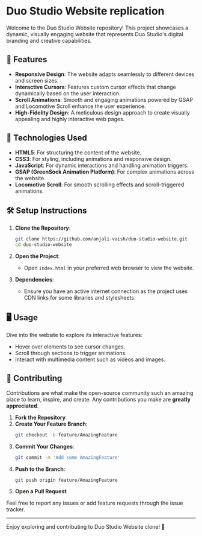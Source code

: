 
# Duo Studio Website replication

Welcome to the Duo Studio Website repository! This project showcases a dynamic, visually engaging website that represents Duo Studio's digital branding and creative capabilities.

## 🌟 Features

- **Responsive Design**: The website adapts seamlessly to different devices and screen sizes.
- **Interactive Cursors**: Features custom cursor effects that change dynamically based on the user interaction.
- **Scroll Animations**: Smooth and engaging animations powered by GSAP and Locomotive Scroll enhance the user experience.
- **High-Fidelity Design**: A meticulous design approach to create visually appealing and highly interactive web pages.

## 🚀 Technologies Used

- **HTML5**: For structuring the content of the website.
- **CSS3**: For styling, including animations and responsive design.
- **JavaScript**: For dynamic interactions and handling animation triggers.
- **GSAP (GreenSock Animation Platform)**: For complex animations across the website.
- **Locomotive Scroll**: For smooth scrolling effects and scroll-triggered animations.

## 🛠️ Setup Instructions

1. **Clone the Repository**:
   ```bash
   git clone https://github.com/anjali-vaish/duo-studio-website.git
   cd duo-studio-website
   ```

2. **Open the Project**:
   - Open `index.html` in your preferred web browser to view the website.

3. **Dependencies**:
   - Ensure you have an active internet connection as the project uses CDN links for some libraries and stylesheets.

## 🖥️ Usage

Dive into the website to explore its interactive features:
- Hover over elements to see cursor changes.
- Scroll through sections to trigger animations.
- Interact with multimedia content such as videos and images.

## 🤝 Contributing

Contributions are what make the open-source community such an amazing place to learn, inspire, and create. Any contributions you make are **greatly appreciated**.

1. **Fork the Repository**
2. **Create Your Feature Branch**:
   ```bash
   git checkout -b feature/AmazingFeature
   ```
3. **Commit Your Changes**:
   ```bash
   git commit -m 'Add some AmazingFeature'
   ```
4. **Push to the Branch**:
   ```bash
   git push origin feature/AmazingFeature
   ```
5. **Open a Pull Request**

Feel free to report any issues or add feature requests through the issue tracker.

---

Enjoy exploring and contributing to Duo Studio Website clone! 🚀
```


